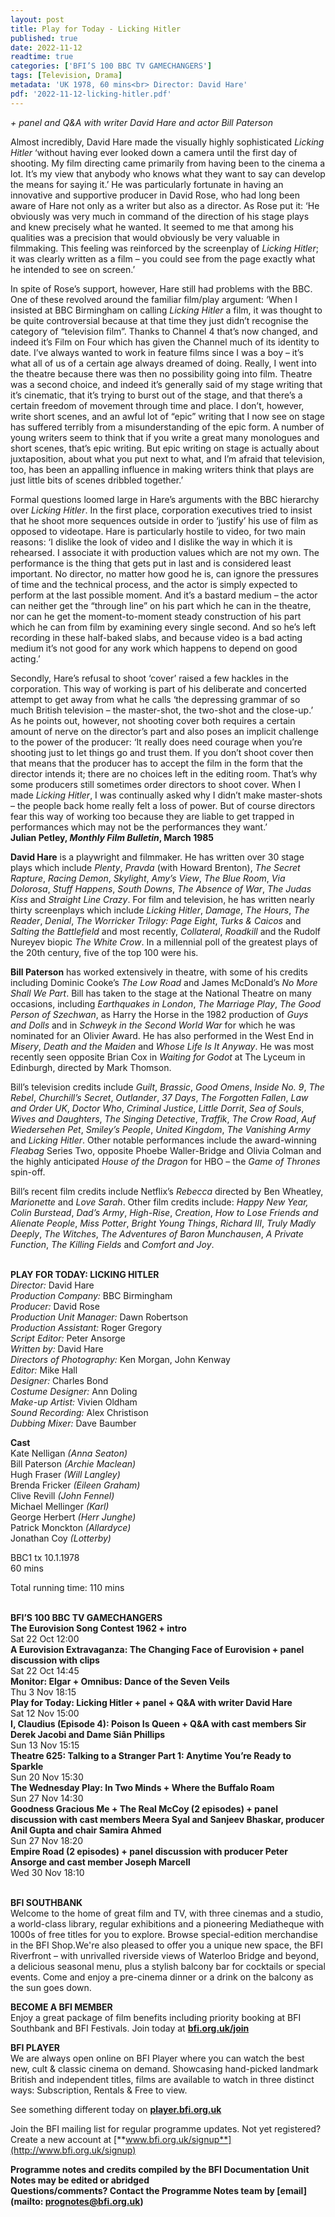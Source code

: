 ```yaml
---
layout: post
title: Play for Today - Licking Hitler
published: true
date: 2022-11-12
readtime: true
categories: ['BFI’S 100 BBC TV GAMECHANGERS']
tags: [Television, Drama]
metadata: 'UK 1978, 60 mins<br> Director: David Hare'
pdf: '2022-11-12-licking-hitler.pdf'
---
```


_+ panel and Q&A with writer David Hare and actor Bill Paterson_

Almost incredibly, David Hare made the visually highly sophisticated _Licking Hitler_ ‘without having ever looked down a camera until the first day of shooting. My film directing came primarily from having been to the cinema a lot. It’s my view that anybody who knows what they want to say can develop the means for saying it.’ He was particularly fortunate in having an innovative and supportive producer in David Rose, who had long been aware of Hare not only as a writer but also as a director. As Rose put it: ‘He obviously was very much in command of the direction of his stage plays and knew precisely what he wanted. It seemed to me that among his qualities was a precision that would obviously be very valuable in filmmaking. This feeling was reinforced by the screenplay of _Licking Hitler_; it was clearly written as a film – you could see from the page exactly what he intended to see on screen.’

In spite of Rose’s support, however, Hare still had problems with the BBC.  One of these revolved around the familiar film/play argument: ‘When I insisted at BBC Birmingham on calling _Licking Hitler_ a film, it was thought to be quite controversial because at that time they just didn’t recognise the category of “television film”. Thanks to Channel 4 that’s now changed, and indeed it’s Film on Four which has given the Channel much of its identity to date. I’ve always wanted to work in feature films since I was a boy – it’s what all of us of a certain age always dreamed of doing. Really, I went into the theatre because there was then no possibility going into film. Theatre was a second choice, and indeed it’s generally said of my stage writing that it’s cinematic, that it’s trying to burst out of the stage, and that there’s a certain freedom of movement through time and place. I don’t, however, write short scenes, and an awful lot of “epic” writing that I now see on stage has suffered terribly from a misunderstanding of the epic form. A number of young writers seem to think that if you write a great many monologues and short scenes, that’s epic writing. But epic writing on stage is actually about juxtaposition, about what you put next to what, and I’m afraid that television, too, has been an appalling influence in making writers think that plays are just little bits of scenes dribbled together.’

Formal questions loomed large in Hare’s arguments with the BBC hierarchy over _Licking Hitler_. In the first place, corporation executives tried to insist that he shoot more sequences outside in order to ‘justify’ his use of film as opposed to videotape. Hare is particularly hostile to video, for two main reasons: ‘I dislike the look of video and I dislike the way in which it is rehearsed. I associate it with production values which are not my own. The performance is the thing that gets put in last and is considered least important. No director, no matter how good he is, can ignore the pressures of time and the technical process, and the actor is simply expected to perform at the last possible moment. And it’s a bastard medium – the actor can neither get the “through line” on his part which he can in the theatre, nor can he get the moment-to-moment steady construction of his part which he can from film by examining every single second. And so he’s left recording in these half-baked slabs, and because video is a bad acting medium it’s not good for any work which happens to depend on good acting.’

Secondly, Hare’s refusal to shoot ‘cover’ raised a few hackles in the corporation. This way of working is part of his deliberate and concerted attempt to get away from what he calls ‘the depressing grammar of so much British television – the master-shot, the two-shot and the close-up.’ As he points out, however, not shooting cover both requires a certain amount of nerve on the director’s part and also poses an implicit challenge to the power of the producer: ‘It really does need courage when you’re shooting just to let things go and trust them. If you don’t shoot cover then that means that the producer has to accept the film in the form that the director intends it; there are no choices left in the editing room. That’s why some producers still sometimes order directors to shoot cover. When I made _Licking Hitler_, I was continually asked why I didn’t make master-shots – the people back home really felt a loss of power. But of course directors fear this way of working too because they are liable to get trapped in performances which may not be the performances  they want.’  
**Julian Petley, _Monthly Film Bulletin_, March 1985**
<br>

**David Hare** is a playwright and filmmaker. He has written over 30 stage plays which include _Plenty_, _Pravda_ (with Howard Brenton), _The Secret Rapture_, _Racing Demon_, _Skylight_, _Amy’s View_, _The Blue Room_, _Via Dolorosa_, _Stuff_ _Happens_, _South_ _Downs_, _The Absence of War_, _The Judas Kiss_ and _Straight_ _Line_ _Crazy_. For film and television, he has written nearly thirty screenplays which include _Licking_ _Hitler_, _Damage_, _The_ _Hours_, _The_ _Reader_, _Denial_,  _The Worricker Trilogy: Page Eight_, _Turks & Caicos_ and _Salting the Battlefield_ and most recently, _Collateral_, _Roadkill_ and the Rudolf Nureyev biopic _The White Crow_. In a millennial poll of the greatest plays of the 20th century, five of the top 100 were his.

**Bill Paterson** has worked extensively in theatre, with some of his credits including Dominic Cooke’s _The Low Road_ and James McDonald’s _No More Shall We Part_. Bill has taken to the stage at the National Theatre on many occasions, including _Earthquakes in London_, _The Marriage Play_, _The Good Person of Szechwan_, as Harry the Horse in the 1982 production of _Guys and Dolls_ and in _Schweyk in the Second World War_ for which he was nominated for an Olivier Award. He has also performed in the West End in _Misery_, _Death and the Maiden_ and _Whose Life Is It Anyway_. He was most recently seen opposite Brian Cox in _Waiting for Godot_ at The Lyceum in Edinburgh, directed by Mark Thomson.

Bill’s television credits include _Guilt_, _Brassic_, _Good_ _Omens_, _Inside No. 9_,  _The_ _Rebel_, _Churchill’s Secret_, _Outlander_, _37_ _Days_, _The Forgotten Fallen_, _Law and_ _Order UK_, _Doctor Who_, _Criminal_ _Justice_, _Little_ _Dorrit_, _Sea of Souls_, _Wives_ _and_ _Daughters_, _The Singing Detective_, _Traffik_, _The Crow Road_, _Auf Wiedersehen_ _Pet_, _Smiley’s People_, _United Kingdom_, _The Vanishing Army_ and _Licking_ _Hitler_. Other notable performances include the award-winning _Fleabag_ Series Two, opposite Phoebe Waller-Bridge and Olivia Colman and the highly anticipated _House of the Dragon_ for HBO – the _Game of Thrones_ spin-off.

Bill’s recent film credits include Netflix’s _Rebecca_ directed by Ben Wheatley, _Marionette_ and _Love_ _Sarah_. Other film credits include: _Happy_ _New_ _Year, Colin_ _Burstead_, _Dad’s Army_, _High-Rise_, _Creation_, _How to Lose Friends and Alienate_ _People_, _Miss Potter_, _Bright Young Things_, _Richard III_, _Truly Madly Deeply_,  _The_ _Witches_, _The Adventures of Baron Munchausen_, _A Private Function_,  _The Killing_ _Fields_ and _Comfort and Joy_.
<br><br>

**PLAY FOR TODAY: LICKING HITLER**<br>
_Director:_ David Hare<br>
_Production Company:_ BBC Birmingham<br>
_Producer:_ David Rose<br>
_Production Unit Manager:_ Dawn Robertson<br>
_Production Assistant:_ Roger Gregory<br>
_Script Editor:_ Peter Ansorge<br>
_Written by:_ David Hare<br>
_Directors of Photography:_ Ken Morgan,  John Kenway<br>
_Editor:_ Mike Hall<br>
_Designer:_ Charles Bond<br>
_Costume Designer:_ Ann Doling<br>
_Make-up Artist:_ Vivien Oldham<br>
_Sound Recording:_ Alex Christison<br>
_Dubbing Mixer:_ Dave Baumber<br>

**Cast**<br>
Kate Nelligan _(Anna Seaton)_<br>
Bill Paterson _(Archie Maclean)_<br>
Hugh Fraser _(Will Langley)_<br>
Brenda Fricker _(Eileen Graham)_<br>
Clive Revill _(John Fennel)_<br>
Michael Mellinger _(Karl)_<br>
George Herbert _(Herr Junghe)_<br>
Patrick Monckton _(Allardyce)_<br>
Jonathan Coy _(Lotterby)_<br>

BBC1 tx 10.1.1978<br>
60 mins

Total running time: 110 mins<br>
<br>

**BFI’S 100 BBC TV GAMECHANGERS**<br>
**The Eurovision Song Contest 1962 + intro**<br>
Sat 22 Oct 12:00<br>
**A Eurovision Extravaganza: The Changing Face of Eurovision + panel discussion with clips**<br>
Sat 22 Oct 14:45<br>
**Monitor: Elgar  + Omnibus: Dance of the Seven Veils**<br>
Thu 3 Nov 18:15<br>
**Play for Today: Licking Hitler + panel + Q&A  with writer David Hare**<br>
Sat 12 Nov 15:00<br>
**I, Claudius (Episode 4): Poison Is Queen + Q&A with cast members Sir Derek Jacobi and  Dame Siân Phillips**<br>
Sun 13 Nov 15:15<br>
**Theatre 625: Talking to a Stranger Part 1: Anytime You’re Ready to Sparkle**<br>
Sun 20 Nov 15:30<br>
**The Wednesday Play: In Two Minds  + Where the Buffalo Roam**<br>
Sun 27 Nov 14:30<br>
**Goodness Gracious Me + The Real McCoy  (2 episodes) + panel discussion with cast members Meera Syal and Sanjeev Bhaskar, producer Anil Gupta and chair Samira Ahmed**<br>
Sun 27 Nov 18:20<br>
**Empire Road (2 episodes) + panel discussion with producer Peter Ansorge and cast member Joseph Marcell**<br>
Wed 30 Nov 18:10<br>
<br>

**BFI SOUTHBANK**  
Welcome to the home of great film and TV, with three cinemas and a studio, a world-class library, regular exhibitions and a pioneering Mediatheque with 1000s of free titles for you to explore. Browse special-edition merchandise in the BFI Shop.We&#39;re also pleased to offer you a unique new space, the BFI Riverfront – with unrivalled riverside views of Waterloo Bridge and beyond, a delicious seasonal menu, plus a stylish balcony bar for cocktails or special events. Come and enjoy a pre-cinema dinner or a drink on the balcony as the sun goes down.  

**BECOME A BFI MEMBER**  
Enjoy a great package of film benefits including priority booking at BFI Southbank and BFI Festivals. Join today at [**bfi.org.uk/join**](http://www.bfi.org.uk/join)  

**BFI PLAYER**  
 We are always open online on BFI Player where you can watch the best new, cult &amp; classic cinema on demand. Showcasing hand-picked landmark British and independent titles, films are available to watch in three distinct ways: Subscription, Rentals &amp; Free to view.  

See something different today on [**player.bfi.org.uk**](https://player.bfi.org.uk)  

Join the BFI mailing list for regular programme updates. Not yet registered? Create a new account at [**www.bfi.org.uk/signup**](http://www.bfi.org.uk/signup)

**Programme notes and credits compiled by the BFI Documentation Unit  
Notes may be edited or abridged  
Questions/comments? Contact the Programme Notes team by [email](mailto: prognotes@bfi.org.uk)**

<!--stackedit_data:
eyJoaXN0b3J5IjpbLTE0OTc1MjQ4MDNdfQ==
-->

